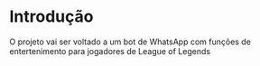 # Introdução

O projeto vai ser voltado a um bot de WhatsApp com funções de entertenimento para jogadores de League of Legends 

